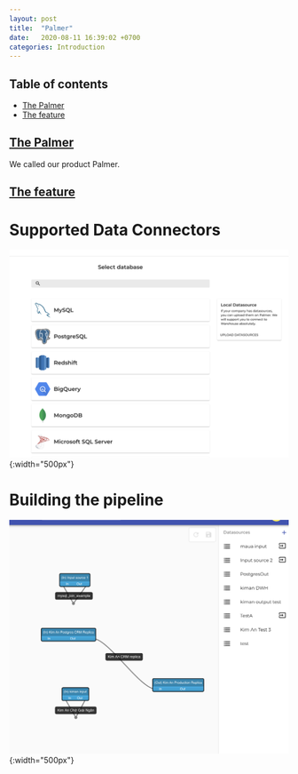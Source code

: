 ```yaml
---
layout: post
title:  "Palmer"
date:   2020-08-11 16:39:02 +0700
categories: Introduction
---
```


## Table of contents
- [The Palmer](#the-palmer)
- [The feature](#the-feature)

## [The Palmer](#the-palmer)
We called our product Palmer.

## [The feature](#the-feature)
# Supported Data Connectors
![My helpful screenshot](/assets/connector_type.png){:width="500px"}

# Building the pipeline
![My helpful screenshot](/assets/tasks.png){:width="500px"}